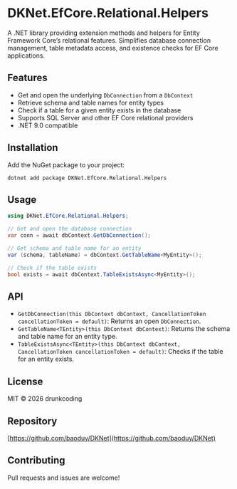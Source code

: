 # DKNet.EfCore.Relational.Helpers

A .NET library providing extension methods and helpers for Entity Framework Core’s relational features. Simplifies database connection management, table metadata access, and existence checks for EF Core applications.

## Features
- Get and open the underlying `DbConnection` from a `DbContext`
- Retrieve schema and table names for entity types
- Check if a table for a given entity exists in the database
- Supports SQL Server and other EF Core relational providers
- .NET 9.0 compatible

## Installation
Add the NuGet package to your project:

```
dotnet add package DKNet.EfCore.Relational.Helpers
```

## Usage

```csharp
using DKNet.EfCore.Relational.Helpers;

// Get and open the database connection
var conn = await dbContext.GetDbConnection();

// Get schema and table name for an entity
var (schema, tableName) = dbContext.GetTableName<MyEntity>();

// Check if the table exists
bool exists = await dbContext.TableExistsAsync<MyEntity>();
```

## API
- `GetDbConnection(this DbContext dbContext, CancellationToken cancellationToken = default)`: Returns an open `DbConnection`.
- `GetTableName<TEntity>(this DbContext dbContext)`: Returns the schema and table name for an entity type.
- `TableExistsAsync<TEntity>(this DbContext dbContext, CancellationToken cancellationToken = default)`: Checks if the table for an entity exists.

## License
MIT © 2026 drunkcoding

## Repository
[https://github.com/baoduy/DKNet](https://github.com/baoduy/DKNet)

## Contributing
Pull requests and issues are welcome!

